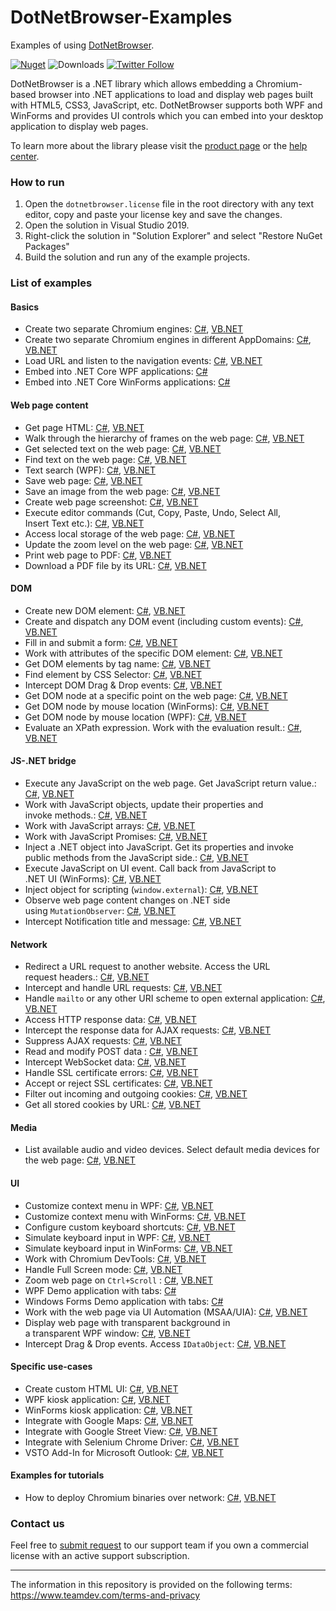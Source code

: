 # DotNetBrowser-Examples
Examples of using [DotNetBrowser](https://www.teamdev.com/dotnetbrowser).

[![Nuget](https://img.shields.io/nuget/v/DotNetBrowser?color=%238f479b&style=for-the-badge)](https://www.nuget.org/packages/DotNetBrowser/) ![Downloads](https://img.shields.io/nuget/dt/DotNetBrowser?color=%238f479b&style=for-the-badge) [![Twitter Follow](https://img.shields.io/twitter/follow/DotNetBrowser?color=%238f479b&style=for-the-badge)](https://twitter.com/intent/follow?screen_name=DotNetBrowser)

DotNetBrowser is a .NET library which allows embedding a Chromium-based browser into .NET applications to load and display web pages built with HTML5, CSS3, JavaScript, etc. DotNetBrowser supports both WPF and WinForms and provides UI controls which you can embed into your desktop application to display web pages. 

To learn more about the library please visit the [product page](https://www.teamdev.com/dotnetbrowser) or the [help center](https://dotnetbrowser-support.teamdev.com/).

### How to run
1. Open the `dotnetbrowser.license` file in the root directory with any text editor, copy and paste your license key and save the changes.
2. Open the solution in Visual Studio 2019.
3. Right-click the solution in "Solution Explorer" and select "Restore NuGet Packages"
4. Build the solution and run any of the example projects.

### List of examples

#### Basics

* Create two separate Chromium engines: [C#](https://github.com/TeamDev-IP/DotNetBrowser-Examples/tree/master/csharp/SeparateEngines), [VB.NET](https://github.com/TeamDev-IP/DotNetBrowser-Examples/tree/master/vbnet/SeparateEngines)
* Create two separate Chromium engines in different AppDomains: [C#](https://github.com/TeamDev-IP/DotNetBrowser-Examples/tree/master/csharp/SeparateEngines.AppDomains), [VB.NET](https://github.com/TeamDev-IP/DotNetBrowser-Examples/tree/master/vbnet/SeparateEngines.AppDomains)
* Load URL and listen to the navigation events: [C#](https://github.com/TeamDev-IP/DotNetBrowser-Examples/tree/master/csharp/LoadEvents), [VB.NET](https://github.com/TeamDev-IP/DotNetBrowser-Examples/tree/master/vbnet/LoadEvents)
* Embed into .NET Core WPF applications: [C#](https://github.com/TeamDev-IP/DotNetBrowser-Examples/tree/master/csharp/NETCore30.Wpf)
* Embed into .NET Core WinForms applications: [C#](https://github.com/TeamDev-IP/DotNetBrowser-Examples/tree/master/csharp/NETCore30.WinForms)

#### Web page content

* Get page HTML: [C#](https://github.com/TeamDev-IP/DotNetBrowser-Examples/tree/master/csharp/GetHtml), [VB.NET](https://github.com/TeamDev-IP/DotNetBrowser-Examples/tree/master/vbnet/GetHtml)
* Walk through the hierarchy of frames on the web page: [C#](https://github.com/TeamDev-IP/DotNetBrowser-Examples/tree/master/csharp/GetFrames), [VB.NET](https://github.com/TeamDev-IP/DotNetBrowser-Examples/tree/master/vbnet/GetFrames)
* Get selected text on the web page: [C#](https://github.com/TeamDev-IP/DotNetBrowser-Examples/tree/master/csharp/GetSelectedText), [VB.NET](https://github.com/TeamDev-IP/DotNetBrowser-Examples/tree/master/vbnet/GetSelectedText)
* Find text on the web page: [C#](https://github.com/TeamDev-IP/DotNetBrowser-Examples/tree/master/csharp/FindText), [VB.NET](https://github.com/TeamDev-IP/DotNetBrowser-Examples/tree/master/vbnet/FindText)
* Text search (WPF): [C#](https://github.com/TeamDev-IP/DotNetBrowser-Examples/tree/master/csharp/FindText.Wpf), [VB.NET](https://github.com/TeamDev-IP/DotNetBrowser-Examples/tree/master/vbnet/FindText.Wpf)
* Save web page: [C#](https://github.com/TeamDev-IP/DotNetBrowser-Examples/tree/master/csharp/SaveWebPage.Wpf), [VB.NET](https://github.com/TeamDev-IP/DotNetBrowser-Examples/tree/master/vbnet/SaveWebPage.Wpf)
* Save an image from the web page: [C#](https://github.com/TeamDev-IP/DotNetBrowser-Examples/tree/master/csharp/SaveImageFromPage), [VB.NET](https://github.com/TeamDev-IP/DotNetBrowser-Examples/tree/master/vbnet/SaveImageFromPage)
* Create web page screenshot: [C#](https://github.com/TeamDev-IP/DotNetBrowser-Examples/tree/master/csharp/HtmlToImage), [VB.NET](https://github.com/TeamDev-IP/DotNetBrowser-Examples/tree/master/vbnet/HtmlToImage)
* Execute editor commands (Cut, Copy, Paste, Undo, Select All,<br/> Insert Text etc.): [C#](https://github.com/TeamDev-IP/DotNetBrowser-Examples/tree/master/csharp/ExecuteCommand), [VB.NET](https://github.com/TeamDev-IP/DotNetBrowser-Examples/tree/master/vbnet/ExecuteCommand)
* Access local storage of the web page: [C#](https://github.com/TeamDev-IP/DotNetBrowser-Examples/tree/master/csharp/WebStorage), [VB.NET](https://github.com/TeamDev-IP/DotNetBrowser-Examples/tree/master/vbnet/WebStorage)
* Update the zoom level on the web page: [C#](https://github.com/TeamDev-IP/DotNetBrowser-Examples/tree/master/csharp/Zoom), [VB.NET](https://github.com/TeamDev-IP/DotNetBrowser-Examples/tree/master/vbnet/Zoom)
* Print web page to PDF: [C#](https://github.com/TeamDev-IP/DotNetBrowser-Examples/tree/master/csharp/Printing.WebPageToPdf), [VB.NET](https://github.com/TeamDev-IP/DotNetBrowser-Examples/tree/master/vbnet/Printing.WebPageToPdf)
* Download a PDF file by its URL: [C#](https://github.com/TeamDev-IP/DotNetBrowser-Examples/tree/master/csharp/DownloadPdf), [VB.NET](https://github.com/TeamDev-IP/DotNetBrowser-Examples/tree/master/vbnet/DownloadPdf)

#### DOM 

* Create new DOM element: [C#](https://github.com/TeamDev-IP/DotNetBrowser-Examples/tree/master/csharp/DomCreateElement), [VB.NET](https://github.com/TeamDev-IP/DotNetBrowser-Examples/tree/master/vbnet/DomCreateElement)
* Create and dispatch any DOM event (including custom events): [C#](https://github.com/TeamDev-IP/DotNetBrowser-Examples/tree/master/csharp/DomCreateEvent), [VB.NET](https://github.com/TeamDev-IP/DotNetBrowser-Examples/tree/master/vbnet/DomCreateEvent)
* Fill in and submit a form: [C#](https://github.com/TeamDev-IP/DotNetBrowser-Examples/tree/master/csharp/DomForm), [VB.NET](https://github.com/TeamDev-IP/DotNetBrowser-Examples/tree/master/vbnet/DomForm)
* Work with attributes of the specific DOM element: [C#](https://github.com/TeamDev-IP/DotNetBrowser-Examples/tree/master/csharp/DomGetAttributes), [VB.NET](https://github.com/TeamDev-IP/DotNetBrowser-Examples/tree/master/vbnet/DomGetAttributes)
* Get DOM elements by tag name: [C#](https://github.com/TeamDev-IP/DotNetBrowser-Examples/tree/master/csharp/DomGetElements), [VB.NET](https://github.com/TeamDev-IP/DotNetBrowser-Examples/tree/master/vbnet/DomGetElements)
* Find element by CSS Selector: [C#](https://github.com/TeamDev-IP/DotNetBrowser-Examples/tree/master/csharp/DomQuerySelector), [VB.NET](https://github.com/TeamDev-IP/DotNetBrowser-Examples/tree/master/vbnet/DomQuerySelector)
* Intercept DOM Drag & Drop events: [C#](https://github.com/TeamDev-IP/DotNetBrowser-Examples/tree/master/csharp/Dom.DragAndDrop.WinForms), [VB.NET](https://github.com/TeamDev-IP/DotNetBrowser-Examples/tree/master/vbnet/Dom.DragAndDrop.WinForms)
* Get DOM node at a specific point on the web page: [C#](https://github.com/TeamDev-IP/DotNetBrowser-Examples/tree/master/csharp/Inspect), [VB.NET](https://github.com/TeamDev-IP/DotNetBrowser-Examples/tree/master/vbnet/Inspect)
* Get DOM node by mouse location (WinForms): [C#](https://github.com/TeamDev-IP/DotNetBrowser-Examples/tree/master/csharp/Inspect.WinForms), [VB.NET](https://github.com/TeamDev-IP/DotNetBrowser-Examples/tree/master/vbnet/Inspect.WinForms)
* Get DOM node by mouse location (WPF): [C#](https://github.com/TeamDev-IP/DotNetBrowser-Examples/tree/master/csharp/Inspect.Wpf), [VB.NET](https://github.com/TeamDev-IP/DotNetBrowser-Examples/tree/master/vbnet/Inspect.Wpf)
* Evaluate an XPath expression. Work with the evaluation result.: [C#](https://github.com/TeamDev-IP/DotNetBrowser-Examples/tree/master/csharp/XPath), [VB.NET](https://github.com/TeamDev-IP/DotNetBrowser-Examples/tree/master/vbnet/XPath)

#### JS-.NET bridge

* Execute any JavaScript on the web page. Get JavaScript return value.: [C#](https://github.com/TeamDev-IP/DotNetBrowser-Examples/tree/master/csharp/JavaScript), [VB.NET](https://github.com/TeamDev-IP/DotNetBrowser-Examples/tree/master/vbnet/JavaScript)
* Work with JavaScript objects, update their properties and <br/>invoke methods.: [C#](https://github.com/TeamDev-IP/DotNetBrowser-Examples/tree/master/csharp/JavaScriptObjects), [VB.NET](https://github.com/TeamDev-IP/DotNetBrowser-Examples/tree/master/vbnet/JavaScriptObjects)
* Work with JavaScript arrays: [C#](https://github.com/TeamDev-IP/DotNetBrowser-Examples/tree/master/csharp/JavaScriptBridge.Arrays), [VB.NET](https://github.com/TeamDev-IP/DotNetBrowser-Examples/tree/master/vbnet/JavaScriptBridge.Arrays)
* Work with JavaScript Promises: [C#](https://github.com/TeamDev-IP/DotNetBrowser-Examples/tree/master/csharp/JavaScriptBridge.Promises), [VB.NET](https://github.com/TeamDev-IP/DotNetBrowser-Examples/tree/master/vbnet/JavaScriptBridge.Promises)
* Inject a .NET object into JavaScript. Get its properties and invoke <br/>public methods from the JavaScript side.: [C#](https://github.com/TeamDev-IP/DotNetBrowser-Examples/tree/master/csharp/JavaScriptBridge), [VB.NET](https://github.com/TeamDev-IP/DotNetBrowser-Examples/tree/master/vbnet/JavaScriptBridge)
* Execute JavaScript on UI event. Call back from JavaScript to <br/>.NET UI (WinForms): [C#](https://github.com/TeamDev-IP/DotNetBrowser-Examples/tree/master/csharp/JavaScriptBridge.WinForms), [VB.NET](https://github.com/TeamDev-IP/DotNetBrowser-Examples/tree/master/vbnet/JavaScriptBridge.WinForms)
* Inject object for scripting (`window.external`): [C#](https://github.com/TeamDev-IP/DotNetBrowser-Examples/tree/master/csharp/InjectObjectForScripting), [VB.NET](https://github.com/TeamDev-IP/DotNetBrowser-Examples/tree/master/vbnet/InjectObjectForScripting)
* Observe web page content changes on .NET side <br/>using `MutationObserver`: [C#](https://github.com/TeamDev-IP/DotNetBrowser-Examples/tree/master/csharp/ObservePageChanges.WinForms), [VB.NET](https://github.com/TeamDev-IP/DotNetBrowser-Examples/tree/master/vbnet/ObservePageChanges.WinForms)
* Intercept Notification title and message: [C#](https://github.com/TeamDev-IP/DotNetBrowser-Examples/tree/master/csharp/Notifications.InterceptData), [VB.NET](https://github.com/TeamDev-IP/DotNetBrowser-Examples/tree/master/vbnet/Notifications.InterceptData)

#### Network

* Redirect a URL request to another website. Access the URL <br/>request headers.: [C#](https://github.com/TeamDev-IP/DotNetBrowser-Examples/tree/master/csharp/NetworkHandlers), [VB.NET](https://github.com/TeamDev-IP/DotNetBrowser-Examples/tree/master/vbnet/NetworkHandlers)
* Intercept and handle URL requests: [C#](https://github.com/TeamDev-IP/DotNetBrowser-Examples/tree/master/csharp/CustomRequestHandling), [VB.NET](https://github.com/TeamDev-IP/DotNetBrowser-Examples/tree/master/vbnet/CustomRequestHandling)
* Handle `mailto` or any other URI scheme to open external application: [C#](https://github.com/TeamDev-IP/DotNetBrowser-Examples/tree/master/csharp/MailToHandling.WinForms), [VB.NET](https://github.com/TeamDev-IP/DotNetBrowser-Examples/tree/master/vbnet/MailToHandling.WinForms)
* Access HTTP response data: [C#](https://github.com/TeamDev-IP/DotNetBrowser-Examples/tree/master/csharp/AccessingHttpResponseData), [VB.NET](https://github.com/TeamDev-IP/DotNetBrowser-Examples/tree/master/vbnet/AccessingHttpResponseData)
* Intercept the response data for AJAX requests: [C#](https://github.com/TeamDev-IP/DotNetBrowser-Examples/tree/master/csharp/AjaxResponseIntercept), [VB.NET](https://github.com/TeamDev-IP/DotNetBrowser-Examples/tree/master/vbnet/AjaxResponseIntercept) 
* Suppress AJAX requests: [C#](https://github.com/TeamDev-IP/DotNetBrowser-Examples/tree/master/csharp/AjaxCallsFilter), [VB.NET](https://github.com/TeamDev-IP/DotNetBrowser-Examples/tree/master/vbnet/AjaxCallsFilter) 
* Read and modify POST data : [C#](https://github.com/TeamDev-IP/DotNetBrowser-Examples/tree/master/csharp/PostData), [VB.NET](https://github.com/TeamDev-IP/DotNetBrowser-Examples/tree/master/vbnet/PostData)
* Intercept WebSocket data: [C#](https://github.com/TeamDev-IP/DotNetBrowser-Examples/tree/master/csharp/WebSockets.InterceptData), [VB.NET](https://github.com/TeamDev-IP/DotNetBrowser-Examples/tree/master/vbnet/WebSockets.InterceptData)
* Handle SSL certificate errors: [C#](https://github.com/TeamDev-IP/DotNetBrowser-Examples/tree/master/csharp/CertificateError), [VB.NET](https://github.com/TeamDev-IP/DotNetBrowser-Examples/tree/master/vbnet/CertificateError) 
* Accept or reject SSL certificates: [C#](https://github.com/TeamDev-IP/DotNetBrowser-Examples/tree/master/csharp/CertificateVerifier), [VB.NET](https://github.com/TeamDev-IP/DotNetBrowser-Examples/tree/master/vbnet/CertificateVerifier) 
* Filter out incoming and outgoing cookies: [C#](https://github.com/TeamDev-IP/DotNetBrowser-Examples/tree/master/csharp/CookieFilter), [VB.NET](https://github.com/TeamDev-IP/DotNetBrowser-Examples/tree/master/vbnet/CookieFilter) 
* Get all stored cookies by URL: [C#](https://github.com/TeamDev-IP/DotNetBrowser-Examples/tree/master/csharp/Cookies), [VB.NET](https://github.com/TeamDev-IP/DotNetBrowser-Examples/tree/master/vbnet/Cookies) 

#### Media

* List available audio and video devices. Select default media devices for <br/>the web page: [C#](https://github.com/TeamDev-IP/DotNetBrowser-Examples/tree/master/csharp/DefaultMediaStreamDevice), [VB.NET](https://github.com/TeamDev-IP/DotNetBrowser-Examples/tree/master/vbnet/DefaultMediaStreamDevice)

#### UI

* Customize context menu in WPF: [C#](https://github.com/TeamDev-IP/DotNetBrowser-Examples/tree/master/csharp/ContextMenu.Wpf), [VB.NET](https://github.com/TeamDev-IP/DotNetBrowser-Examples/tree/master/csharp/ContextMenu.Wpf) 
* Customize context menu with WinForms: [C#](https://github.com/TeamDev-IP/DotNetBrowser-Examples/tree/master/csharp/ContextMenu.WinForms), [VB.NET](https://github.com/TeamDev-IP/DotNetBrowser-Examples/tree/master/vbnet/ContextMenu.WinForms) 
* Configure custom keyboard shortcuts: [C#](https://github.com/TeamDev-IP/DotNetBrowser-Examples/tree/master/csharp/CustomShortcuts.WinForms), [VB.NET](https://github.com/TeamDev-IP/DotNetBrowser-Examples/tree/master/vbnet/CustomShortcuts.WinForms) 
* Simulate keyboard input in WPF: [C#](https://github.com/TeamDev-IP/DotNetBrowser-Examples/tree/master/csharp/KeyboardEventSimulation.Wpf), [VB.NET](https://github.com/TeamDev-IP/DotNetBrowser-Examples/tree/master/vbnet/KeyboardEventSimulation.Wpf)
* Simulate keyboard input in WinForms: [C#](https://github.com/TeamDev-IP/DotNetBrowser-Examples/tree/master/csharp/KeyboardEventSimulation.WinForms), [VB.NET](https://github.com/TeamDev-IP/DotNetBrowser-Examples/tree/master/vbnet/KeyboardEventSimulation.WinForms)
* Work with Chromium DevTools: [C#](https://github.com/TeamDev-IP/DotNetBrowser-Examples/tree/master/csharp/DevTools.WinForms), [VB.NET](https://github.com/TeamDev-IP/DotNetBrowser-Examples/tree/master/vbnet/DevTools.WinForms)
* Handle Full Screen mode: [C#](https://github.com/TeamDev-IP/DotNetBrowser-Examples/tree/master/csharp/FullScreen.WinForms), [VB.NET](https://github.com/TeamDev-IP/DotNetBrowser-Examples/tree/master/vbnet/FullScreen.WinForms)
* Zoom web page on `Ctrl+Scroll` : [C#](https://github.com/TeamDev-IP/DotNetBrowser-Examples/tree/master/csharp/Zoom.Wpf), [VB.NET](https://github.com/TeamDev-IP/DotNetBrowser-Examples/tree/master/vbnet/Zoom.Wpf)
* WPF Demo application with tabs: [C#](https://github.com/TeamDev-IP/DotNetBrowser-Examples/tree/master/csharp/Demo.Wpf)
* Windows Forms Demo application with tabs: [C#](https://github.com/TeamDev-IP/DotNetBrowser-Examples/tree/master/csharp/Demo.WinForms)
* Work with the web page via UI Automation (MSAA/UIA): [C#](https://github.com/TeamDev-IP/DotNetBrowser-Examples/blob/master/csharp/UiAutomation.Wpf), [VB.NET](https://github.com/TeamDev-IP/DotNetBrowser-Examples/blob/master/vbnet/UiAutomation.Wpf)
* Display web page with transparent background in <br/>a transparent WPF window: [C#](https://github.com/TeamDev-IP/DotNetBrowser-Examples/tree/master/csharp/TransparentWebPage.Wpf), [VB.NET](https://github.com/TeamDev-IP/DotNetBrowser-Examples/tree/master/vbnet/TransparentWebPage.Wpf)
* Intercept Drag & Drop events. Access `IDataObject`: [C#](https://github.com/TeamDev-IP/DotNetBrowser-Examples/tree/master/csharp/DragAndDrop.Wpf), [VB.NET](https://github.com/TeamDev-IP/DotNetBrowser-Examples/tree/master/vbnet/DragAndDrop.Wpf)

#### Specific use-cases

* Create custom HTML UI: [C#](https://github.com/TeamDev-IP/DotNetBrowser-Examples/tree/master/csharp/CreateHtmlUi.Wpf), [VB.NET](https://github.com/TeamDev-IP/DotNetBrowser-Examples/tree/master/vbnet/CreateHtmlUi.Wpf)
* WPF kiosk application: [C#](https://github.com/TeamDev-IP/DotNetBrowser-Examples/tree/master/csharp/Kiosk.Wpf), [VB.NET](https://github.com/TeamDev-IP/DotNetBrowser-Examples/tree/master/vbnet/Kiosk.Wpf)
* WinForms kiosk application: [C#](https://github.com/TeamDev-IP/DotNetBrowser-Examples/tree/master/csharp/Kiosk.WinForms), [VB.NET](https://github.com/TeamDev-IP/DotNetBrowser-Examples/tree/master/vbnet/Kiosk.WinForms)
* Integrate with Google Maps: [C#](https://github.com/TeamDev-IP/DotNetBrowser-Examples/tree/master/csharp/GoogleMaps.WinForms), [VB.NET](https://github.com/TeamDev-IP/DotNetBrowser-Examples/tree/master/vbnet/GoogleMaps.WinForms)
* Integrate with Google Street View: [C#](https://github.com/TeamDev-IP/DotNetBrowser-Examples/tree/master/csharp/GoogleStreetView.WinForms), [VB.NET](https://github.com/TeamDev-IP/DotNetBrowser-Examples/tree/master/vbnet/GoogleStreetView.WinForms)
* Integrate with Selenium Chrome Driver: [C#](https://github.com/TeamDev-IP/DotNetBrowser-Examples/tree/master/csharp/SeleniumChromeDriver), [VB.NET](https://github.com/TeamDev-IP/DotNetBrowser-Examples/tree/master/vbnet/SeleniumChromeDriver)
* VSTO Add-In for Microsoft Outlook: [C#](https://github.com/TeamDev-IP/DotNetBrowser-Examples/tree/master/csharp/MyOutlookAddIn), [VB.NET](https://github.com/TeamDev-IP/DotNetBrowser-Examples/tree/master/vbnet/MyOutlookAddIn)

#### Examples for tutorials
* Нow to deploy Chromium binaries over network: [C#](https://github.com/TeamDev-IP/DotNetBrowser-Examples/tree/master/csharp/ChromiumBinariesResolver.Wpf), [VB.NET](https://github.com/TeamDev-IP/DotNetBrowser-Examples/tree/master/vbnet/ChromiumBinariesResolver.Wpf)

### Contact us
Feel free to [submit request](https://dotnetbrowser.support.teamdev.com/support/tickets/new) to our support team if you own a commercial license with an active support subscription.

---

The information in this repository is provided on the following terms: https://www.teamdev.com/terms-and-privacy
